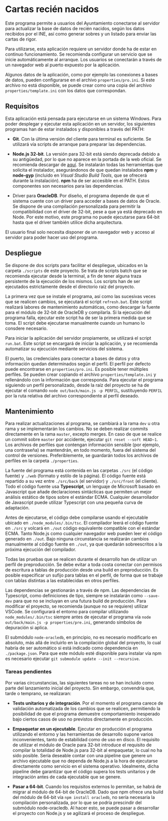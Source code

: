 # Cartas recién nacidos

Este programa permite a usuarios del Ayuntamiento conectarse al servidor para actualizar la base de datos de recién nacidos, según los datos recibidos por el INE, así como generar sobres y un listado para enviar las cartas de rigor.

Para utilizarse, esta aplicación requiere un servidor donde ha de estar en continuo funcionamiento. Se recomienda configurar un servicio que se inicie automáticamente al arranque. Los usuarios se conectarán a través de un navegador web al puerto expuesto por la aplicación.

Algunos datos de la aplicación, como por ejemplo las conexiones a bases de datos, pueden configurarse en el archivo `properties/pro.ini`. Si este archivo no está disponible, se puede crear como una copia del archivo `properties/template.ini` con los datos que correspondan.


## Requisitos

Esta aplicación está pensada para ejecutarse en un sistema Windows. Para poder desplegar y ejecutar esta aplicación en un servidor, los siguientes programas han de estar instalados y disponibles a través del PATH:

* **Git**. Con la última versión del cliente para terminal es suficiente. Se utilizará vía scripts de arranque para preparar las dependencias.

* **Node.js 32-bit**. La versión para 32-bit está siendo deprecada debido a su antigüedad, por lo que no aparece en la portada de la web oficial. Se recomienda descargar de [aquí](https://nodejs.org/dist/v18.15.0/node-v18.15.0-x86.msi). Se instalarán todas las herramientas que solicita el instalador, asegurándonos de que quedan instalados **npm** y **node-gyp** (incluido en *Visual Studio Build Tools*, que se ofrecerá durante la instalación). **npm** ha de ser accesible en el PATH. Estos componentes son necesarios para las dependencias.

* Driver para **OracleDB**. Por diseño, el programa depende de que el sistema cuente con un driver para acceder a bases de datos de Oracle. Se dispone de una compilación personalizada para permitir la compatibilidad con el driver de 32-bit, pese a que ya está deprecado en Node. Por este motivo, este programa no puede ejecutarse para 64-bit hasta que el driver también utilice dicha arquitectura.

El usuario final solo necesita disponer de un navegador web y acceso al servidor para poder hacer uso del programa.

## Despliegue

Se dispone de dos scripts para facilitar el despliegue, ubicados en la carpeta `./scripts` de este proyecto. Se trata de scripts batch que se recomienda ejecutar desde la terminal, a fin de tener alguna traza persistente de la ejecución de los mismos. Los scripts han de ser ejecutados estrictamente desde el directorio raíz del proyecto.

La primera vez que se instale el programa, así como las sucesivas veces que se realicen cambios, se ejecutará el script `refresh.bat`. Este script realizará labores de mantenimiento automáticas, como descargar la fuente para el módulo de 32-bit de OracleDB y compilarla. Si la ejecución del programa falla, ejecutar este script ha de ser la primera medida que se toma. El script debe ejecutarse manualmente cuando un humano lo consdere necesario.

Para iniciar la aplicación del servidor propiamente, se utilizará el script `run.bat`. Este script se encargará de iniciar la aplicación, y se recomienda automatizar su ejecución mediante servicios del sistema.

El puerto, las credenciales para conectar a bases de datos y otra información quedan determinados según el perfil. El perfil por defecto puede encontrarse en `properties/pro.ini`. Es posible tener múltiples perfiles. Se pueden crear copiando el archivo
`properties/template.ini` y rellenándolo con la información que corresponda. Para
ejecutar el programa siguiendo un perfil personalizado, desde la raíz del proyecto
se ha de ejecutar el comando `node out/back/main.js -p PERFIL`, sustituyendo `PERFIL` por la ruta relativa del archivo correspondiente al perfil deseado.

## Mantenimiento

Para realizar actualizaciones al programa, se cambiará a la rama `dev` u otra rama y se implementarán los cambios. No se deben realizar commits directamente en la rama `master`, excepto merges. En caso de que se realice un commit sobre `master` por accidente, ejecutar `git reset --soft HEAD~1`. Los archivos de perfiles que contengan información sensible (por ejemplo, una contraseña) se mantendrán, en todo momento, fuera del sistema del control de versiones. Preferiblemente, se guardarán todos los archivos de perfiles en la carpeta `./properties`.

La fuente del programa está contenida en las carpetas `./src` (el código fuente) y `./web` (formato y estilo de la página). El código fuente está repartido a su vez entre `./src/back` (el servidor) y `./src/front` (el cliente). Todo el código fuente usa **Typescript**, un lenguaje de Microsoft basado en Javascript que añade declaraciones sintácticas que permiten un mejor análisis estático de tipos sobre el estándar ECMA. Cualquier desarrollador de Javascript puede utilizar Typescript con una pequeña curva de adaptación.

Antes de ejecutarse, el código debe compilarse usando el ejecutable ubicado en `./node_modules/.bin/tsc`. El compilador leerá el código fuente en `./src` y volcará en `./out` código equivalente compatible con el estándar ECMA. Tanto Node.js como cualquier navegador web pueden leer el código generado en `./out`. Bajo ninguna circunstancia se realizarán cambios manualmente al código fuente en `./out`, ya que quedarán sobreescritos a la próxima ejecución del compilador.

Todas las pruebas que se realicen durante el desarrollo han de utilizar un perfil de preproducción. Se debe evitar a toda costa conectar con permisos de escritura a tablas de producción desde una build en preproducción. Es posible especificar un sufijo para tablas en el perfil, de forma que se trabaje con tablas distintas a las establecidas en otros perfiles.

Las dependencias se gestionarán a través de npm. Las dependencias de Typescript, como definiciones de tipo, siempre se instalarán como `--save-dev` para que no se incluyan en una futura build de producción. Para modificar el proyecto, se recomienda (aunque no se requiere) utilizar VSCode. Se configurará el entorno para compilar utilizando `node_modules/.bin/tsc` siempre antes de ejecutar el programa vía `node out/back/main.js -p properties/pre.ini`, generando símbolos de depuración si aplica.

El submódulo `node-oracledb`, en principio, no es necesario modificarlo en absoluto, más allá de incluirlo en la compilación global del proyecto, lo cual habría de ser automático si está indicado como dependencia en `./package.json`. Para que este módulo esté disponible para instalar vía npm es necesario ejecutar `git submodule update --init --recursive`.

### Tareas pendientes

Por varias circunstancias, las siguientes tareas no se han incluido como parte del lanzamiento inicial del proyecto. Sin embargo, convendría que, tarde o temprano, se realizaran:

* **Tests unitarios y de integración**. Por el momento el programa carece de validación automatizada de los cambios que se realicen, permitiendo la posibilidad de que el programa demuestre comportamiento inesperado bajo ciertos casos de uso no previstos directamente en producción.

* **Empaquetar en un ejecutable**. Ejecutar en producción el programa utilizando el entorno y las herramientas de desarrollo supone varios inconvenientes, tanto de estabilidad como de uso en disco. El requisito de utilizar el módulo de Oracle para 32-bit introduce el requisito de compilar la totalidad de Node.js para 32-bit al empaquetar, lo cual no ha sido posible. Sería deseable contar con una pipeline que genere un archivo ejecutable que no dependa de Node.js a la hora de ejecutarse directamente como servicio en el sistema operativo. Idealmente, dicha pipeline debe garantizar que el código supera los tests unitarios y de integración antes de cada ejecutable que se genere.

* **Pasar a 64-bit**. Cuando los requisitos externos lo permitan, se habrá de migrar al módulo de 64-bit de OracleDB. Dado que npm ofrece una build del módulo de 64-bit vía `npm install oracledb`, no sería necesaria la compilación personalizada, por lo que se podría prescindir del submódulo node-oracledb. Al hacer esto, se puede pasar a desarrollar el proyecto con Node.js y se agilizará el proceso de despliegue.